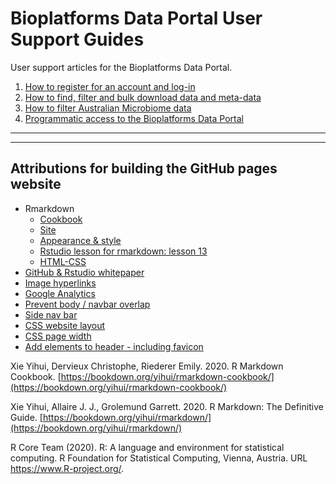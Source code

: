# Bioplatforms Data Portal User Support Guides

User support articles for the Bioplatforms Data Portal.

1. [How to register for an account and log-in](registration_login.md)
2. [How to find, filter and bulk download data and meta-data](find_filter_download.md)
3. [How to filter Australian Microbiome data](metadata_filter_ausmicrobiome.md)
4. [Programmatic access to the Bioplatforms Data Portal](programmatic_access.md)

---

---

## Attributions for building the GitHub pages website

- Rmarkdown
     - [Cookbook](https://bookdown.org/yihui/rmarkdown-cookbook/)
     - [Site](https://bookdown.org/yihui/rmarkdown/rmarkdown-site.html)
     - [Appearance & style](https://bookdown.org/yihui/rmarkdown/html-document.html#appearance-and-style)
     - [Rstudio lesson for rmarkdown: lesson 13](https://rmarkdown.rstudio.com/lesson-13.html)
     - [HTML-CSS](https://bookdown.org/yihui/rmarkdown-cookbook/html-css.html)
- [GitHub & Rstudio whitepaper](https://resources.github.com/whitepapers/github-and-rstudio/)
- [Image hyperlinks](https://stackoverflow.com/a/42235353)
- [Google Analytics](https://stackoverflow.com/a/45169407)
- [Prevent body / navbar overlap](https://stackoverflow.com/a/41979464)
- [Side nav bar](https://www.w3schools.com/howto/howto_js_sidenav.asp)
- [CSS website layout](https://www.w3schools.com/css/css_website_layout.asp)
- [CSS page width](https://stackoverflow.com/a/46564977)
- [Add elements to header - including favicon](https://bookdown.org/yihui/rmarkdown-cookbook/favicon.html)

Xie Yihui, Dervieux Christophe, Riederer Emily. 2020. R Markdown Cookbook. [https://bookdown.org/yihui/rmarkdown-cookbook/](https://bookdown.org/yihui/rmarkdown-cookbook/)

Xie Yihui, Allaire J. J., Grolemund Garrett. 2020. R Markdown: The Definitive Guide. [https://bookdown.org/yihui/rmarkdown/](https://bookdown.org/yihui/rmarkdown/)

R Core Team (2020). R: A language and environment for statistical computing. R Foundation for Statistical Computing,
  Vienna, Austria. URL https://www.R-project.org/.